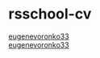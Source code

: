 # rsschool-cv
[eugenevoronko33](https://eugenevoronko33.github.io/rsschool-cv/cv)    
[eugenevoronko33](https://eugenevoronko33.github.io/rsschool-cv/)
